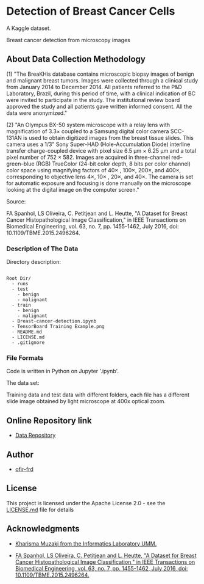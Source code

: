 # Detection of Breast Cancer Cells

A Kaggle dataset.

Breast cancer detection from microscopy images


## About Data Collection Methodology

(1) "The BreaKHis database contains microscopic biopsy images of benign and malignant breast tumors. Images were collected through a clinical study from January 2014 to December 2014. All patients referred to the P&D Laboratory, Brazil, during this period of time, with a clinical indication of BC were invited to participate in the study. The institutional review board approved the study and all patients gave written informed consent. All the data were anonymized."

(2) "An Olympus BX-50 system microscope with a relay lens with magnification of 3.3× coupled to a Samsung digital color camera SCC-131AN is used to obtain digitized images from the breast tissue slides. This camera uses a 1/3” Sony Super-HAD (Hole-Accumulation Diode) interline transfer charge-coupled device with pixel size 6.5 μm ×  6.25 μm and a total pixel number of 752 ×  582. Images are acquired in three-channel red–green–blue (RGB) TrueColor (24-bit color depth, 8 bits per color channel) color space using magnifying factors of 40× , 100×, 200×, and 400×, corresponding to objective lens 4×, 10× , 20×, and 40×. The camera is set for automatic exposure and focusing is done manually on the microscope looking at the digital image on the computer screen."

Source:

FA Spanhol, LS Oliveira, C. Petitjean and L. Heutte, "A Dataset for Breast Cancer Histopathological Image Classification," in IEEE Transactions on Biomedical Engineering, vol. 63, no. 7, pp. 1455-1462, July 2016, doi: 10.1109/TBME.2015.2496264.


### Description of The Data

Directory description:

```

Root Dir/
  - runs
  - test
    - benign
    - malignant
  - train
    - benign
    - malignant
  - Breast-cancer-detection.ipynb
  - TensorBoard Training Example.png
  - README.md
  - LICENSE.md
  - .gitignore

```


### File Formats

Code is written in Python on Jupyter '.ipynb'.

The data set:

Training data and test data with different folders, each file has a different slide image obtained by light microscope at 400x optical zoom.


## Online Repository link

* [Data Repository](https://www.kaggle.com/forderation/breakhis-400x)


## Author

* [ofir-frd](https://github.com/ofir-frd)


## License

This project is licensed under the Apache License 2.0 - see the [LICENSE.md](https://github.com/ofir-frd/BreaKHis-400X/blob/main/LICENSE) file for details


## Acknowledgments

* [Kharisma Muzaki from the Informatics Laboratory UMM.](https://www.kaggle.com/forderation)

* [FA Spanhol, LS Oliveira, C. Petitjean and L. Heutte, "A Dataset for Breast Cancer Histopathological Image Classification," in IEEE Transactions on Biomedical Engineering, vol. 63, no. 7, pp. 1455-1462, July 2016, doi: 10.1109/TBME.2015.2496264.](https://ieeexplore.ieee.org/document/7312934)
